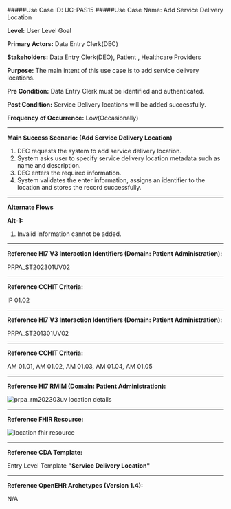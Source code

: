 #####Use Case ID: UC-PAS15
#####Use Case Name: Add Service Delivery Location

**Level:**                     User Level Goal

**Primary Actors:**            Data Entry Clerk(DEC)

**Stakeholders:**              Data Entry Clerk(DEO), Patient , Healthcare Providers

**Purpose:**                   The main intent of this use case is to add service delivery locations.

**Pre Condition:**             Data Entry Clerk must be identified and authenticated.

**Post Condition:**            Service Delivery locations will be added successfully.

**Frequency of Occurrence:**   Low(Occasionally)
__________________________________________________________
**Main Success Scenario: (Add Service Delivery Location)**

1. DEC requests the system to add service delivery location.
2. System asks user to specify service delivery location metadata such as name and description.
3. DEC enters the required information.
4. System validates the enter information, assigns an identifier to the location and stores the record successfully.

_______________________________________________________________________________
**Alternate Flows** 

**Alt-1:**

1. Invalid information cannot be added.

________________________________________________________________________
**Reference Hl7 V3 Interaction Identifiers (Domain: Patient Administration):**

PRPA_ST202301UV02
_______________________________________________________________
**Reference CCHIT Criteria:**

IP 01.02

________________________________________________________________________
**Reference Hl7 V3 Interaction Identifiers (Domain: Patient Administration):**

PRPA_ST201301UV02
_______________________________________________________________
**Reference CCHIT Criteria:**

AM 01.01, AM 01.02, AM 01.03, AM 01.04, AM 01.05

_______________________________________________________________
**Reference Hl7 RMIM (Domain: Patient Administration):**

![prpa_rm202303uv location details](https://f.cloud.github.com/assets/5391320/1295192/c612b858-30a6-11e3-8293-8eda1836623a.png)
_______________________________________________________________
**Reference FHIR Resource:**

![location fhir resource](https://f.cloud.github.com/assets/5391320/1295189/b51b8674-30a6-11e3-8883-30c0c9cb1534.png)
_______________________________________________________________
**Reference CDA Template:**

Entry Level Template **"Service Delivery Location"**
_______________________________________________________________
**Reference OpenEHR Archetypes (Version 1.4):**

N/A




